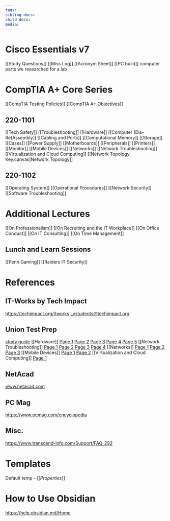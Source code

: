 ```yaml
---
tags: 
sibling docs: 
child docs: 
media:
---
```

# Cisco Essentials v7
[[Study Questions]]
[[Miss Log]]
[[Acronym Sheet]]
[[PC build]]
computer parts we researched for a lab
# CompTIA A+ Core Series
[[CompTIA Testing Policies]]
[[CompTIA A+ Objectives]]
## 220-1101
[[Tech Safety]]
	[[Troubleshooting]]
[[Hardware]]
	[[Computer (Dis-Re)Assembly]]
	[[Cabling and Ports]]
	[[Computational Memory]]
	[[Storage]]
	[[Cases]]
	[[Power Supply]]
	[[Motherboards]]
	[[Peripherals]]
		[[Printers]]
		[[Monitor]]
	[[Mobile Devices]]
[[Networks]]
	[[Network Troubleshooting]]
	[[Virtualization and Cloud Computing]]
	[[Network Topology Key.canvas|Network Topology]]

## 220-1102
[[Operating System]]
[[Operational Procedures]]
[[Network Security]]
[[Software Troubleshooting]]

# Additional Lectures
[[On Professionalism]]
[[On Recruiting and the IT Workplace]]
[[On Office Conduct]]
[[On IT Consulting]]
[[On Time Management]]
## Lunch and Learn Sessions
[[Penn Gaming]]
[[Raiders IT Security]]
# References
## IT-Works by Tech Impact
https://techimpact.org/itworks
Lvstudents@techimpact.org

## Union Test Prep
[study guide](https://uniontestprep.com/comptia-a-core-series-exam/study-guide)
[[Hardware]]
	[Page 1](https://uniontestprep.com/comptia-a-core-series-exam/study-guide/220-1101-hardware/pages/1)
	[Page 2](https://uniontestprep.com/comptia-a-core-series-exam/study-guide/220-1101-hardware/pages/2)
	[Page 3](https://uniontestprep.com/comptia-a-core-series-exam/study-guide/220-1101-hardware/pages/3)
	[Page 4](https://uniontestprep.com/comptia-a-core-series-exam/study-guide/220-1101-hardware/pages/4)
	[Page 5](https://uniontestprep.com/comptia-a-core-series-exam/study-guide/220-1101-hardware/pages/5)
[[Network Troubleshooting]]
	[Page 1](https://uniontestprep.com/comptia-a-core-series-exam/study-guide/220-1101-hardware-and-network-troubleshooting/pages/1)
	[Page 2](https://uniontestprep.com/comptia-a-core-series-exam/study-guide/220-1101-hardware-and-network-troubleshooting/pages/2)
	[Page 3](https://uniontestprep.com/comptia-a-core-series-exam/study-guide/220-1101-hardware-and-network-troubleshooting/pages/3)
	[Page 4](https://uniontestprep.com/comptia-a-core-series-exam/study-guide/220-1101-hardware-and-network-troubleshooting/pages/4)
[[Networks]]
	[Page 1](https://uniontestprep.com/comptia-a-core-series-exam/study-guide/220-1101-networking/pages/1)
	[Page 2](https://uniontestprep.com/comptia-a-core-series-exam/study-guide/220-1101-networking/pages/2)
	[Page 3](https://uniontestprep.com/comptia-a-core-series-exam/study-guide/220-1101-networking/pages/3)
[[Mobile Devices]]
	[Page 1](https://uniontestprep.com/comptia-a-core-series-exam/study-guide/220-1101-mobile-devices/pages/1)
	[Page 2]()
[[Virtualization and Cloud Computing]]
	[Page 1](https://uniontestprep.com/comptia-a-core-series-exam/study-guide/220-1101-virtualization-and-cloud-computing/pages/1)

## NetAcad
www.netacad.com

## PC Mag
https://www.pcmag.com/encyclopedia

## Misc.
https://www.transcend-info.com/Support/FAQ-292

# Templates
Default temp - [[_Properties_]]

# How to Use Obsidian
https://help.obsidian.md/Home


